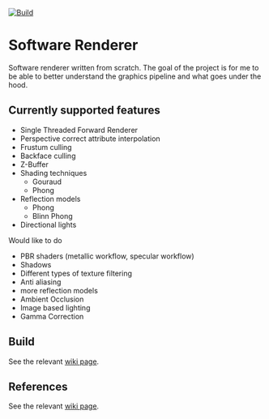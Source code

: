 [![Build](https://github.com/marsp0/software-renderer/actions/workflows/build.yml/badge.svg)](https://github.com/marsp0/software-renderer/actions/workflows/build.yml)

# Software Renderer

Software renderer written from scratch. The goal of the project is for me to be able to better understand the graphics pipeline and what goes under the hood.

## Currently supported features
- Single Threaded Forward Renderer
- Perspective correct attribute interpolation
- Frustum culling
- Backface culling
- Z-Buffer
- Shading techniques
	- Gouraud
	- Phong
- Reflection models
	- Phong
	- Blinn Phong
- Directional lights

Would like to do
- PBR shaders (metallic workflow, specular workflow)
- Shadows
- Different types of texture filtering
- Anti aliasing
- more reflection models
- Ambient Occlusion
- Image based lighting
- Gamma Correction

## Build
See the relevant [wiki page](https://github.com/marsp0/software-renderer/wiki/Build).

## References
See the relevant [wiki page](https://github.com/marsp0/software-renderer/wiki/References).
